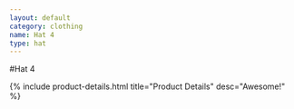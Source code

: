 ```yaml
---
layout: default
category: clothing
name: Hat 4
type: hat
---
```


#Hat 4

{% include product-details.html title="Product Details" desc="Awesome!" %}